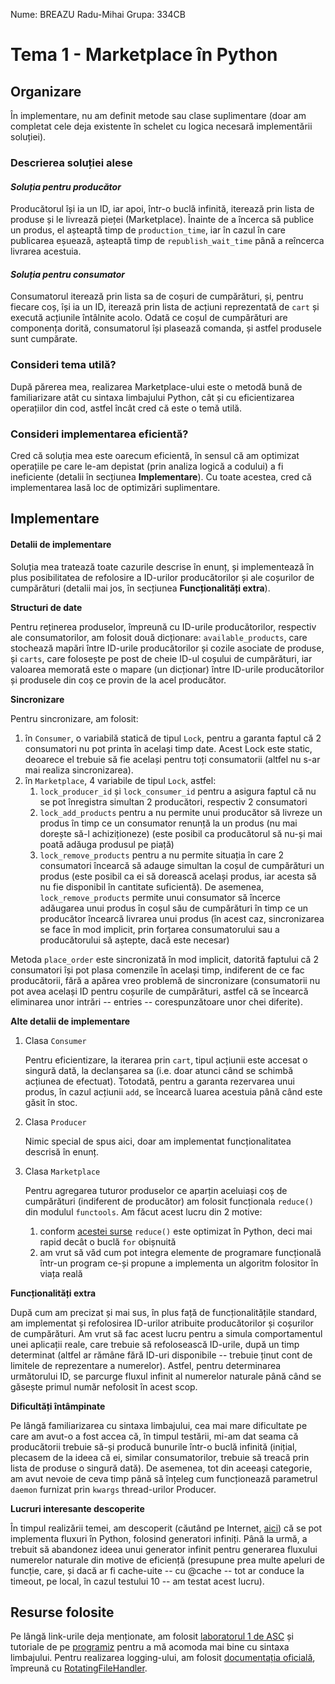 Nume: BREAZU Radu-Mihai          Grupa: 334CB

# Tema 1 - Marketplace în Python

## Organizare
În implementare, nu am definit metode sau clase suplimentare (doar am completat
cele deja existente în schelet cu logica necesară implementării soluției).

### **Descrierea soluției alese**

#### _Soluția pentru producător_
Producătorul își ia un ID, iar apoi, într-o buclă infinită, iterează prin lista
de produse și le livrează pieței (Marketplace). Înainte de a încerca să publice
un produs, el așteaptă timp de `production_time`, iar în cazul în care
publicarea eșuează, așteaptă timp de `republish_wait_time` până a reîncerca
livrarea acestuia.

#### _Soluția pentru consumator_
Consumatorul iterează prin lista sa de coșuri de cumpărături, și, pentru
fiecare coș, își ia un ID, iterează prin lista de acțiuni reprezentată de
`cart` și execută acțiunile întâlnite acolo. Odată ce coșul de cumpărături
are componența dorită, consumatorul își plasează comanda, și astfel produsele
sunt cumpărate.

### **Consideri tema utilă?**
După părerea mea, realizarea Marketplace-ului este o metodă bună de
familiarizare atât cu sintaxa limbajului Python, cât și cu eficientizarea
operațiilor din cod, astfel încât cred că este o temă utilă.

### **Consideri implementarea eficientă?**
Cred că soluția mea este oarecum eficientă, în sensul că am optimizat
operațiile pe care le-am depistat (prin analiza logică a codului) a fi
ineficiente (detalii în secțiunea __Implementare__). Cu toate acestea,
cred că implementarea lasă loc de optimizări suplimentare.

## Implementare

#### **Detalii de implementare**

Soluția mea tratează toate cazurile descrise în enunț, și implementează în plus
posibilitatea de refolosire a ID-urilor producătorilor și ale coșurilor de
cumpărături (detalii mai jos, în secțiunea __Funcționalități extra__). 

**Structuri de date**

Pentru reținerea produselor, împreună cu ID-urile producătorilor, respectiv ale
consumatorilor, am folosit două dicționare: `available_products`, care
stochează mapări între ID-urile producătorilor și cozile asociate de produse,
și `carts`, care folosește pe post de cheie ID-ul coșului de cumpărături, iar
valoarea memorată este o mapare (un dicționar) între ID-urile producătorilor și
produsele din coș ce provin de la acel producător.

**Sincronizare**

Pentru sincronizare, am folosit:
1. în `Consumer`, o variabilă statică de tipul `Lock`, pentru a garanta
faptul că 2 consumatori nu pot printa în același timp date. Acest Lock este
static, deoarece el trebuie să fie același pentru toți consumatorii (altfel
nu s-ar mai realiza sincronizarea).
2. în `Marketplace`, 4 variabile de tipul `Lock`, astfel:
    1. `lock_producer_id` și `lock_consumer_id` pentru a asigura faptul că
    nu se pot înregistra simultan 2 producători, respectiv 2 consumatori
    2. `lock_add_products` pentru a nu permite unui producător să livreze un
    produs în timp ce un consumator renunță la un produs (nu mai dorește să-l
    achiziționeze) (este posibil ca producătorul să nu-și mai poată adăuga
    produsul pe piață)
    3. `lock_remove_products` pentru a nu permite situația în care 2
    consumatori încearcă să adauge simultan la coșul de cumpărături un produs
    (este posibil ca ei să dorească același produs, iar acesta să nu fie
    disponibil în cantitate suficientă). De asemenea, `lock_remove_products`
    permite unui consumator să încerce adăugarea unui produs în coșul său de
    cumpărături în timp ce un producător încearcă livrarea unui produs (în
    acest caz, sincronizarea se face în mod implicit, prin forțarea
    consumatorului sau a producătorului să aștepte, dacă este necesar)

Metoda `place_order` este sincronizată în mod implicit, datorită faptului că
2 consumatori își pot plasa comenzile în același timp, indiferent de ce fac
producătorii, fără a apărea vreo problemă de sincronizare (consumatorii nu
pot avea același ID pentru coșurile de cumpărături, astfel că se încearcă
eliminarea unor intrări -- entries -- corespunzătoare unor chei diferite).

**Alte detalii de implementare**

1. Clasa `Consumer`

    Pentru eficientizare, la iterarea prin `cart`, tipul acțiunii este
    accesat o singură dată, la declanșarea sa (i.e. doar atunci când se schimbă
    acțiunea de efectuat). Totodată, pentru a garanta rezervarea unui produs,
    în cazul acțiunii `add`, se încearcă luarea acestuia până când este găsit
    în stoc.

2. Clasa `Producer`

    Nimic special de spus aici, doar am implementat funcționalitatea descrisă
    în enunț.

3. Clasa `Marketplace`

    Pentru agregarea tuturor produselor ce aparțin aceluiași coș de cumpărături
    (indiferent de producător) am folosit funcționala `reduce()` din modulul
    `functools`. Am făcut acest lucru din 2 motive:
    1. conform [acestei surse](https://learnpython.com/blog/map-filter-reduce-python/)
    `reduce()` este optimizat în Python, deci mai rapid decât o buclă
    `for` obișnuită
    2. am vrut să văd cum pot integra elemente de programare funcțională într-un
    program ce-și propune a implementa un algoritm folositor în viața reală

**Funcționalități extra**

După cum am precizat și mai sus, în plus față de funcționalitățile standard, am
implementat și refolosirea ID-urilor atribuite producătorilor și coșurilor de
cumpărături. Am vrut să fac acest lucru pentru a simula comportamentul unei
aplicații reale, care trebuie să refolosească ID-urile, după un timp determinat
(altfel ar rămâne fără ID-uri disponibile -- trebuie ținut cont de limitele de
reprezentare a numerelor). Astfel, pentru determinarea următorului ID, se
parcurge fluxul infinit al numerelor naturale până când se găsește primul număr
nefolosit în acest scop.

**Dificultăți întâmpinate**

Pe lângă familiarizarea cu sintaxa limbajului, cea mai mare dificultate pe care
am avut-o a fost accea că, în timpul testării, mi-am dat seama că producătorii
trebuie să-și producă bunurile într-o buclă infinită (inițial, plecasem de la
ideea că ei, similar consumatorilor, trebuie să treacă prin lista de produse o
singură dată). De asemenea, tot din aceeași categorie, am avut nevoie de ceva
timp până să înțeleg cum funcționează parametrul `daemon` furnizat prin
`kwargs` thread-urilor Producer.

**Lucruri interesante descoperite**

În timpul realizării temei, am descoperit (căutând pe Internet,
[aici](https://www.programiz.com/python-programming/generator)) că se pot
implementa fluxuri în Python, folosind generatori infiniți. Până la urmă, a
trebuit să abandonez ideea unui generator infinit pentru generarea fluxului
numerelor naturale din motive de eficiență (presupune prea multe apeluri de
funcție, care, și dacă ar fi cache-uite -- cu @cache -- tot ar conduce la
timeout, pe local, în cazul testului 10 -- am testat acest lucru).

## Resurse folosite

Pe lângă link-urile deja menționate, am folosit
[laboratorul 1 de ASC](https://ocw.cs.pub.ro/courses/asc/laboratoare/01)
și tutoriale de pe 
[programiz](https://www.programiz.com/python-programming) pentru a mă acomoda
mai bine cu sintaxa limbajului.
Pentru realizarea logging-ului, am folosit
[documentația oficială](https://docs.python.org/3/howto/logging.html),
împreună cu [RotatingFileHandler](https://docs.python.org/3/library/logging.handlers.html#logging.handlers.RotatingFileHandler).
